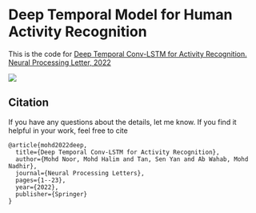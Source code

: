 # Deep Temporal Model for Human Activity Recognition

This is the code for [Deep Temporal Conv-LSTM for Activity Recognition. Neural Processing Letter, 2022](http://dx.doi.org/10.1007/s11063-022-10799-5)

![](https://github.com/mohalim/Temporal-Model-HAR/blob/main/Fig1_Proposed%20Model.png)

## Citation
If you have any questions about the details, let me know. If you find it helpful in your work, feel free to cite
```
@article{mohd2022deep,
  title={Deep Temporal Conv-LSTM for Activity Recognition},
  author={Mohd Noor, Mohd Halim and Tan, Sen Yan and Ab Wahab, Mohd Nadhir},
  journal={Neural Processing Letters},
  pages={1--23},
  year={2022},
  publisher={Springer}
}
```
